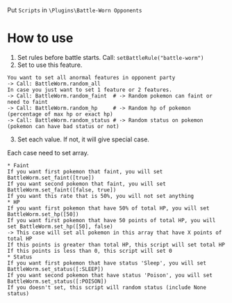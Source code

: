 Put `Scripts` in `\Plugins\Battle-Worn Opponents`

# How to use

1. Set rules before battle starts. Call: `setBattleRule("battle-worm")`
1. Set to use this feature.

```
You want to set all anormal features in opponent party
-> Call: BattleWorm.random_all
In case you just want to set 1 feature or 2 features.
-> Call: BattleWorm.random_faint  # -> Random pokemon can faint or need to faint
-> Call: BattleWorm.random_hp     # -> Random hp of pokemon (percentage of max hp or exact hp)
-> Call: BattleWorm.random_status # -> Random status on pokemon (pokemon can have bad status or not)
```

3. Set each value. If not, it will give special case.

Each case need to set array.
```
* Faint
If you want first pokemon that faint, you will set BattleWorm.set_faint([true])
If you want second pokemon that faint, you will set BattleWorm.set_faint([false, true])
If you want this rate that is 50%, you will not set anything
* HP
If you want first pokemon that have 50% of total HP, you will set BattleWorm.set_hp([50])
If you want first pokemon that have 50 points of total HP, you will set BattleWorm.set_hp([50], false)
-> This case will set all pokemon in this array that have X points of total HP
If this points is greater than total HP, this script will set total HP
If this points is less than 0, this script will set 0
* Status
If you want first pokemon that have status 'Sleep', you will set BattleWorm.set_status([:SLEEP])
If you want second pokemon that have status 'Poison', you will set BattleWorm.set_status([:POISON])
If you doesn't set, this script will random status (include None status)
```
